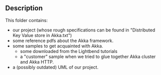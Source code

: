 ## Description
This folder contains:
- our project (whose rough specifications can be found in "Distributed Key Value store in Akka.txt")
- some reference pdfs about the Akka framework.
- some samples to get acquainted with Akka.
    - some downloaded from the Lightbend tutorials
    - a "customer" sample when we tried to glue together Akka cluster and Akka HTTP.
- a (possibly outdated) UML of our project.




